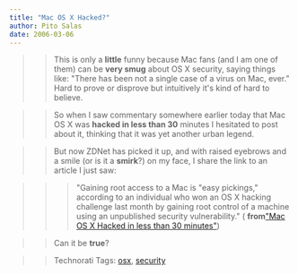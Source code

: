 ```yaml
---
title: "Mac OS X Hacked?"
author: Pito Salas
date: 2006-03-06
---
```



>>

>> This is only a **little** funny because Mac fans (and I am one of them) can
be **very smug** about OS X security, saying things like: "There has been not
a single case of a virus on Mac, ever." Hard to prove or disprove but
intuitively it's kind of hard to believe.

>>

>> So when I saw commentary somewhere earlier today that Mac OS X was **hacked
in less than 30** minutes I hesitated to post about it, thinking that it was
yet another urban legend.

>>

>> But now ZDNet has picked it up, and with raised eyebrows and a smile (or is
it a **smirk**?) on my face, I share the link to an article I just saw:

>>

>>> "Gaining root access to a Mac is "easy pickings," according to an
individual who won an OS X hacking challenge last month by gaining root
control of a machine using an unpublished security vulnerability." (
**from**["Mac OS X Hacked in less than 30
minutes"](<http://news.zdnet.com/2100-1009_22-6046197.html?tag=nl.e589>))

>>

>> Can it be **true**?

>>

>> Technorati Tags: [osx](<http://www.technorati.com/tag/osx>),
[security](<http://www.technorati.com/tag/security>)



